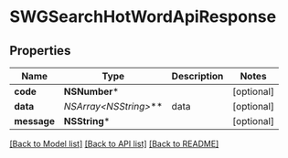 # SWGSearchHotWordApiResponse

## Properties
Name | Type | Description | Notes
------------ | ------------- | ------------- | -------------
**code** | **NSNumber*** |  | [optional] 
**data** | **NSArray&lt;NSString*&gt;*** | data | [optional] 
**message** | **NSString*** |  | [optional] 

[[Back to Model list]](../README.md#documentation-for-models) [[Back to API list]](../README.md#documentation-for-api-endpoints) [[Back to README]](../README.md)


